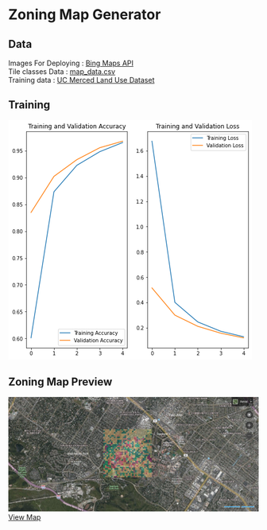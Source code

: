 # Zoning Map Generator

## Data 
Images For Deploying : [Bing Maps API](https://www.microsoft.com/en-us/maps/choose-your-bing-maps-api)   
Tile classes Data : [map_data.csv](files/map_data.csv)    
Training data : [UC Merced Land Use Dataset](http://weegee.vision.ucmerced.edu/datasets/landuse.html)    

## Training
![Screenshot](files/training_metrics.png)


## Zoning Map Preview
![Screenshot](files/screenshot.png)
[View Map](https://autozonemap.netlify.app/)
